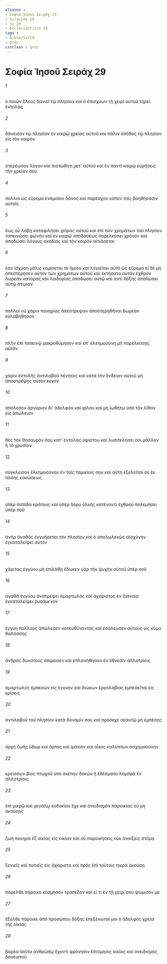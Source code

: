 ```yaml
---
aliases : 
- Σοφία Ἰησοῦ Σειράχ 29
- Siracide 29
- Si 29
- Ecclesiasticus 29
tags : 
- Bible/Si/29
- grec
cssclass : grec
---
```


# Σοφία Ἰησοῦ Σειράχ 29

###### 1
ὁ ποιῶν ἔλεος δανιεῖ τῷ πλησίον καὶ ὁ ἐπισχύων τῇ χειρὶ αὐτοῦ τηρεῖ ἐντολάς
###### 2
δάνεισον τῷ πλησίον ἐν καιρῷ χρείας αὐτοῦ καὶ πάλιν ἀπόδος τῷ πλησίον εἰς τὸν καιρόν
###### 3
στερέωσον λόγον καὶ πιστώθητι μετ' αὐτοῦ καὶ ἐν παντὶ καιρῷ εὑρήσεις τὴν χρείαν σου
###### 4
πολλοὶ ὡς εὕρεμα ἐνόμισαν δάνος καὶ παρέσχον κόπον τοῖς βοηθήσασιν αὐτοῖς
###### 5
ἕως οὗ λάβῃ καταφιλήσει χεῖρας αὐτοῦ καὶ ἐπὶ τῶν χρημάτων τοῦ πλησίον ταπεινώσει φωνήν καὶ ἐν καιρῷ ἀποδόσεως παρελκύσει χρόνον καὶ ἀποδώσει λόγους ἀκηδίας καὶ τὸν καιρὸν αἰτιάσεται
###### 6
ἐὰν ἰσχύσῃ μόλις κομίσεται τὸ ἥμισυ καὶ λογιεῖται αὐτὸ ὡς εὕρεμα εἰ δὲ μή ἀπεστέρησεν αὐτὸν τῶν χρημάτων αὐτοῦ καὶ ἐκτήσατο αὐτὸν ἐχθρὸν δωρεάν κατάρας καὶ λοιδορίας ἀποδώσει αὐτῷ καὶ ἀντὶ δόξης ἀποδώσει αὐτῷ ἀτιμίαν
###### 7
πολλοὶ οὐ χάριν πονηρίας ἀπέστρεψαν ἀποστερηθῆναι δωρεὰν εὐλαβήθησαν
###### 8
πλὴν ἐπὶ ταπεινῷ μακροθύμησον καὶ ἐπ' ἐλεημοσύνῃ μὴ παρελκύσῃς αὐτόν
###### 9
χάριν ἐντολῆς ἀντιλαβοῦ πένητος καὶ κατὰ τὴν ἔνδειαν αὐτοῦ μὴ ἀποστρέψῃς αὐτὸν κενόν
###### 10
ἀπόλεσον ἀργύριον δι' ἀδελφὸν καὶ φίλον καὶ μὴ ἰωθήτω ὑπὸ τὸν λίθον εἰς ἀπώλειαν
###### 11
θὲς τὸν θησαυρόν σου κατ' ἐντολὰς ὑψίστου καὶ λυσιτελήσει σοι μᾶλλον ἢ τὸ χρυσίον
###### 12
σύγκλεισον ἐλεημοσύνην ἐν τοῖς ταμιείοις σου καὶ αὕτη ἐξελεῖταί σε ἐκ πάσης κακώσεως
###### 13
ὑπὲρ ἀσπίδα κράτους καὶ ὑπὲρ δόρυ ὁλκῆς κατέναντι ἐχθροῦ πολεμήσει ὑπὲρ σοῦ
###### 14
ἀνὴρ ἀγαθὸς ἐγγυήσεται τὸν πλησίον καὶ ὁ ἀπολωλεκὼς αἰσχύνην ἐγκαταλείψει αὐτόν
###### 15
χάριτας ἐγγύου μὴ ἐπιλάθῃ ἔδωκεν γὰρ τὴν ψυχὴν αὐτοῦ ὑπὲρ σοῦ
###### 16
ἀγαθὰ ἐγγύου ἀνατρέψει ἁμαρτωλός καὶ ἀχάριστος ἐν διανοίᾳ ἐγκαταλείψει ῥυσάμενον
###### 17
ἐγγύη πολλοὺς ἀπώλεσεν κατευθύνοντας καὶ ἐσάλευσεν αὐτοὺς ὡς κῦμα θαλάσσης
###### 18
ἄνδρας δυνατοὺς ἀπῴκισεν καὶ ἐπλανήθησαν ἐν ἔθνεσιν ἀλλοτρίοις
###### 19
ἁμαρτωλὸς ἐμπεσὼν εἰς ἐγγύην καὶ διώκων ἐργολαβίας ἐμπεσεῖται εἰς κρίσεις
###### 20
ἀντιλαβοῦ τοῦ πλησίον κατὰ δύναμίν σου καὶ πρόσεχε σεαυτῷ μὴ ἐμπέσῃς
###### 21
ἀρχὴ ζωῆς ὕδωρ καὶ ἄρτος καὶ ἱμάτιον καὶ οἶκος καλύπτων ἀσχημοσύνην
###### 22
κρείσσων βίος πτωχοῦ ὑπὸ σκέπην δοκῶν ἢ ἐδέσματα λαμπρὰ ἐν ἀλλοτρίοις
###### 23
ἐπὶ μικρῷ καὶ μεγάλῳ εὐδοκίαν ἔχε καὶ ὀνειδισμὸν παροικίας οὐ μὴ ἀκούσῃς
###### 24
ζωὴ πονηρὰ ἐξ οἰκίας εἰς οἰκίαν καὶ οὗ παροικήσεις οὐκ ἀνοίξεις στόμα
###### 25
ξενιεῖς καὶ ποτιεῖς εἰς ἀχάριστα καὶ πρὸς ἐπὶ τούτοις πικρὰ ἀκούσῃ
###### 26
πάρελθε πάροικε κόσμησον τράπεζαν καὶ εἴ τι ἐν τῇ χειρί σου ψώμισόν με
###### 27
ἔξελθε πάροικε ἀπὸ προσώπου δόξης ἐπεξένωταί μοι ὁ ἀδελφός χρεία τῆς οἰκίας
###### 28
βαρέα ταῦτα ἀνθρώπῳ ἔχοντι φρόνησιν ἐπιτίμησις οἰκίας καὶ ὀνειδισμὸς δανειστοῦ
